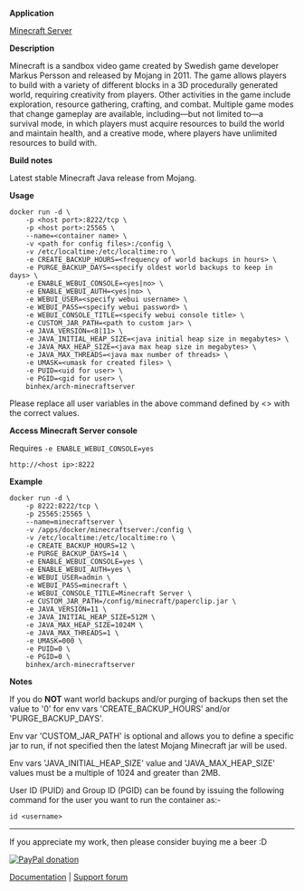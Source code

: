 **Application**

[Minecraft Server](https://www.minecraft.net/en-us/download/server/)

**Description**

Minecraft is a sandbox video game created by Swedish game developer Markus Persson and released by Mojang in 2011. The game allows players to build with a variety of different blocks in a 3D procedurally generated world, requiring creativity from players. Other activities in the game include exploration, resource gathering, crafting, and combat. Multiple game modes that change gameplay are available, including—but not limited to—a survival mode, in which players must acquire resources to build the world and maintain health, and a creative mode, where players have unlimited resources to build with.

**Build notes**

Latest stable Minecraft Java release from Mojang.

**Usage**
```
docker run -d \
    -p <host port>:8222/tcp \
    -p <host port>:25565 \
    --name=<container name> \
    -v <path for config files>:/config \
    -v /etc/localtime:/etc/localtime:ro \
    -e CREATE_BACKUP_HOURS=<frequency of world backups in hours> \
    -e PURGE_BACKUP_DAYS=<specify oldest world backups to keep in days> \
    -e ENABLE_WEBUI_CONSOLE=<yes|no> \
    -e ENABLE_WEBUI_AUTH=<yes|no> \
    -e WEBUI_USER=<specify webui username> \
    -e WEBUI_PASS=<specify webui password> \
    -e WEBUI_CONSOLE_TITLE=<specify webui console title> \
    -e CUSTOM_JAR_PATH=<path to custom jar> \
    -e JAVA_VERSION=<8|11> \
    -e JAVA_INITIAL_HEAP_SIZE=<java initial heap size in megabytes> \
    -e JAVA_MAX_HEAP_SIZE=<java max heap size in megabytes> \
    -e JAVA_MAX_THREADS=<java max number of threads> \
    -e UMASK=<umask for created files> \
    -e PUID=<uid for user> \
    -e PGID=<gid for user> \
    binhex/arch-minecraftserver
```

Please replace all user variables in the above command defined by <> with the correct values.

**Access Minecraft Server console**

Requires `-e ENABLE_WEBUI_CONSOLE=yes`

`http://<host ip>:8222`

**Example**
```
docker run -d \
    -p 8222:8222/tcp \
    -p 25565:25565 \
    --name=minecraftserver \
    -v /apps/docker/minecraftserver:/config \
    -v /etc/localtime:/etc/localtime:ro \
    -e CREATE_BACKUP_HOURS=12 \
    -e PURGE_BACKUP_DAYS=14 \
    -e ENABLE_WEBUI_CONSOLE=yes \
    -e ENABLE_WEBUI_AUTH=yes \
    -e WEBUI_USER=admin \
    -e WEBUI_PASS=minecraft \
    -e WEBUI_CONSOLE_TITLE=Minecraft Server \
    -e CUSTOM_JAR_PATH=/config/minecraft/paperclip.jar \
    -e JAVA_VERSION=11 \
    -e JAVA_INITIAL_HEAP_SIZE=512M \
    -e JAVA_MAX_HEAP_SIZE=1024M \
    -e JAVA_MAX_THREADS=1 \
    -e UMASK=000 \
    -e PUID=0 \
    -e PGID=0 \
    binhex/arch-minecraftserver
```

**Notes**

If you do **NOT** want world backups and/or purging of backups then set the value to '0' for env vars 'CREATE_BACKUP_HOURS' and/or 'PURGE_BACKUP_DAYS'.

Env var 'CUSTOM_JAR_PATH' is optional and allows you to define a specific jar to run, if not specified then the latest Mojang Minecraft jar will be used.

Env vars 'JAVA_INITIAL_HEAP_SIZE' value and 'JAVA_MAX_HEAP_SIZE' values must be a multiple of 1024 and greater than 2MB.

User ID (PUID) and Group ID (PGID) can be found by issuing the following command for the user you want to run the container as:-

```
id <username>
```
___
If you appreciate my work, then please consider buying me a beer  :D

[![PayPal donation](https://www.paypal.com/en_US/i/btn/btn_donate_SM.gif)](https://www.paypal.com/cgi-bin/webscr?cmd=_s-xclick&hosted_button_id=MM5E27UX6AUU4)

[Documentation](https://github.com/binhex/documentation) | [Support forum](https://forums.unraid.net/topic/84880-support-binhex-minecraftserver/)
